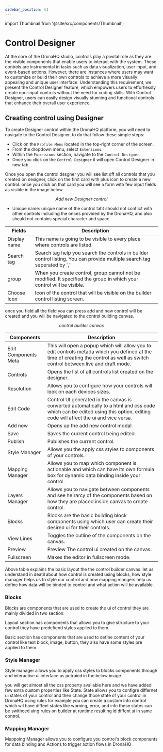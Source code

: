 ```yaml
---
sidebar_position: 61
---
```


import Thumbnail from '@site/src/components/Thumbnail';

# Control Designer

At the core of the DronaHQ studio, controls play a pivotal role as they are the visible components that enable users to interact with the system. These controls are instrumental in tasks such as data visualization, user input, and event-based actions. However, there are instances where users may want to customize or build their own controls to achieve a more visually appealing and unique user interface. Understanding this requirement, we present the Control Designer feature, which empowers users to effortlessly create non-input controls without the need for coding skills. With Control Designer, users can easily design visually stunning and functional controls that enhance their overall user experience.

## Creating control using Designer

To create Designer control within the DronaHQ platform, you will need to navigate to the Control Designer, to do that follow these simple steps:

- Click on the `Profile Menu` located in the top-right corner of the screen.
- From the dropdown menu, select `Extensions`.
- Within the `Extensions` section, navigate to the `Control Designer`.
- Once you click on the `Control Designer` it will open Control Designer in new tab.

Once you open the control desgner you will see list off all controls that you created on designer, click on the first card with plus icon to create a new control. once you click on that card you will see a form with few input fields as visible in the image below.

<figure>
  <Thumbnail src="/img/advanced-concepts/designer/add-new-control-designer.png" alt="Add new Designer Control" />
  <figcaption align = "center"><i>Add new Designer control</i></figcaption>
</figure>

- Unique name: unique name of the control taht should not conflict with other controls including the onces provided by the DronaHQ, and also should not contains special character and space.

 | Fields | Description |
 | ------------------ | -------------------- |
 | Display name | This name is going to be visible to every place where controls are listed. |
 | Search tag | Search tag help you search the controls in builder control listing. You can provide multiple search tag seperated by ',' |
 | group  | When you create control, group cannot not be modified. It specified the group in which your control will be visible. |
 | Choose Icon | Icon of the control that will be visible on the builder control listing screen. |

once you field all the field you can press add and new control will be created and you will  be navigated to the control building canvas.

<figure>
  <Thumbnail src="/img/advanced-concepts/designer/control-builder-canvas.png" alt="Control builder canvas" />
  <figcaption align = "center"><i>control builder canvas</i></figcaption>
</figure>

 | Components | Description |
 | ---------------- | -----------------|
 | Edit Components Meta | This will open a popup which will allow you to edit controls metada which you defined at the time of creating the control as well as switch control between live and draft mode.
 | Controls | Opens the list of all controls list created on the designer. |
 | Resolution | Allows you to configure how your controls will look on each devices sizes. |
 | Edit Code | Control UI generated in the canvas is converted automatically to a html and css code which can be edited using this option, editing code will affect the ui and vice versa. |
 | Add new | Opens up the add new control modal. |
 | Save | Saves the current control being edited. |
 | Publish | Publishes the current control. |
 | Style Manager | Allows you the apply css styles to components of your controls. |
 | Mapping Manager | Allows you to map which component is actionable and which can have its own formula box for dynamic data binding inside your control. |
 | Layers Manager | Allows you to navigate between components and see heirarcy of the components based on how they are placed inside canvas to create control. |
 | Blocks | Blocks are the basic building block components using which user can create their desired ui for their controls. |
 | View Lines | Toggles the outline of the components on the canvas. |
 | Preview | Preview The control ui created on the canvas. |
 | Fullscreen | Makes the editor in fullscreen mode. |

Above table explains the basic layout the the control builder canvas. let us understand in deatil about how control is created using blocks, how style manager helps us to style our control and how mapping mangers help us define how data will be binded to control and what action will be available.

### Blocks

Blocks are components that are used to create the ui of control they are mainly divided in two section:
<figure>
  <Thumbnail src="/img/advanced-concepts/designer/block-designer.png" alt="Blocks" width="150px"/>
</figure>
Layout section has components that allows you to give structure to your control they have predefiend styles applied to them.

Basic section has components that are used to define content of your control like text block, image, button, they also have some styles pre applied to them 
### Style Manager

Style manager allows you to apply css styles to blocks components through and interactive ui interface as potraied in the below image.

<figure>
  <Thumbnail src="/img/advanced-concepts/designer/styles-designer.png" alt="Blocks" width="200px"/>
</figure>

you will get almost all the css property available here and we have added few extra custom properties like State. State allows you to configre differnet ui states of your control and then change those state of your control in DronaHQ using rules for example you can create a custom info control which wil have diffent states like warning, error, and info these states can be swithced uing rules on builder at runtime resulting id diffent ui in same control.

### Mapping Manager

Mappoing Manager allows you to configure you control's block components for data binding and Actions to trigger action flows in DronaHQ 

<figure>
  <Thumbnail src="/img/advanced-concepts/designer/mapping-designer.png" alt="Blocks" width="200px"/>
</figure>